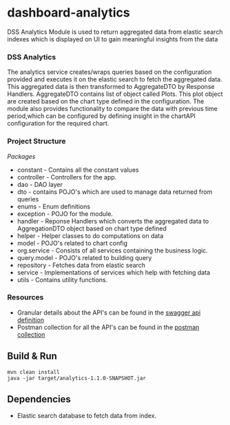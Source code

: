 
# dashboard-analytics


DSS Analytics Module is used to return aggregated data from elastic search indexes which is displayed on UI to gain meaningful insights from the data

### DSS Analytics 
The analytics service creates/wraps queries based on the configuration provided and executes it on the elastic search to fetch the aggregated data.
This aggregated data is then transformed to AggregateDTO by Response Handlers. AggregateDTO contains list of object called Plots. This plot object are created based on the chart type defined in the configuration. The module also provides functionality to compare the data with previous time period,which can be configured 
by defining insight in the chartAPI configuration for the required chart.


### Project Structure 
*Packages*
 - constant - Contains all the constant values
 - controller - Controllers for the app.
 - dao - DAO layer
 - dto - contains POJO's which are used to manage data returned from queries
 - enums - Enum definitions
 - exception - POJO for the module.
 - handler - Reponse Handlers which converts the aggregated data to AggregationDTO object based on chart type defined
 - helper - Helper classes to do computations on data
 - model - POJO's related to chart config
 - org.service - Consists of all services containing the business logic.
 - query.model - POJO's related to building query
 - repository - Fetches data from elastic search
 - service - Implementations of services which help with fetching data
 - utils - Contains utility functions.


### Resources
- Granular details about the API's can be found in the [swagger api definition](https://raw.githubusercontent.com/upyog/UPYOG/master/business-services/Docs/dss-dashboard/DSS%20Analytics%20Dashboard%20YAML%20Spec%201.0.0.yaml)
- Postman collection for all the API's can be found in the [postman collection](https://api.postman.com/collections/23419225-27e44c83-6e4b-4308-b231-1fb02ccb57eb?access_key=PMAT-01GTKJBA7MF0KNQJ8MJ4WAF9G1)


## Build & Run


    mvn clean install
    java -jar target/analytics-1.1.0-SNAPSHOT.jar


## Dependencies


- Elastic search database to fetch data from index.
